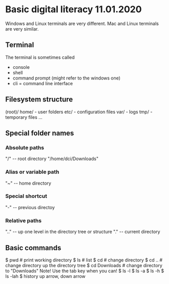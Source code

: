 # Basic digital literacy 11.01.2020
Windows and Linux terminals are very different.
Mac and Linux terminals are very similar.
## Terminal
The terminal is sometimes called 
 - console
 - shell
 - command prompt (might refer to the windows one)
 - cli = command line interface
## Filesystem structure
 (root)/
 	home/ - user folders
 	etc/  - configuration files
 	var/  - logs
 	tmp/  - temporary files
 	...
## Special folder names
### Absolute paths
"/"  -- root directory
"/home/dci/Downloads"
### Alias or variable path
"~"  -- home directory
### Special shortcut
"-"  -- previous directoy
### Relative paths
".." -- up one level in the directory tree or structure
"."  -- current directory
## Basic commands
$ pwd # print working directory
$ ls  # list
$ cd  # change directory
$ cd .. # change directory up the directory tree
$ cd Downloads # change directory to "Downloads"
Note! Use the tab key when you can!
$ ls -l
$ ls -a
$ ls -h
$ ls -lah
$ history
up arrow, down arrow

